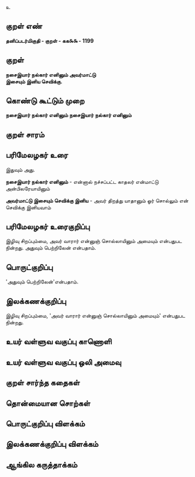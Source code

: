 உ

## குறள் எண் 

**தனிப்படர்மிகுதி - குறள் - கக௯௯ - 1199**

## குறள் 

**நசைஇயார் நல்கார் எனினும் அவர்மாட்டு  
இசையும் இனிய செவிக்கு.** 

## கொண்டு கூட்டும் முறை

**நசைஇயார் நல்கார் எனினும் நசைஇயார் நல்கார் எனினும்**

## குறள் சாரம் 


## பரிமேலழகர் உரை

இதுவும் அது. 

**நசைஇயார் நல்கார் எனினும்** - என்னால் நச்சப்பட்ட காதலர் என்மாட்டு அன்பிலரேயாயினும் 

**அவர்மாட்டு இசையும் செவிக்கு இனிய** - அவர் திறத்து யாதானும் ஓர் சொல்லும் என் செவிக்கு இனியவாம்

## பரிமேலழகர் உரைகுறிப்பு   

இழிவு சிறப்பும்மை, அவர் வாரார் என்னுஞ் சொல்லாயினும் அமையும் என்பதுபட நின்றது. அதுவும் பெற்றிலேன் என்பதாம்.

## பொருட்குறிப்பு 

'அதுவும் பெற்றிலேன்'என்பதாம்.

## இலக்கணக்குறிப்பு  

இழிவு சிறப்பும்மை, 'அவர் வாரார் என்னுஞ் சொல்லாயினும் அமையும்' என்பதுபட நின்றது.

## உயர் வள்ளுவ வகுப்பு காணொளி


## உயர் வள்ளுவ வகுப்பு ஒலி அமைவு 

 
## குறள் சார்ந்த கதைகள் 


## தொன்மையான சொற்கள்


## பொருட்குறிப்பு விளக்கம்


## இலக்கணக்குறிப்பு விளக்கம்


## ஆங்கில கருத்தாக்கம் 


